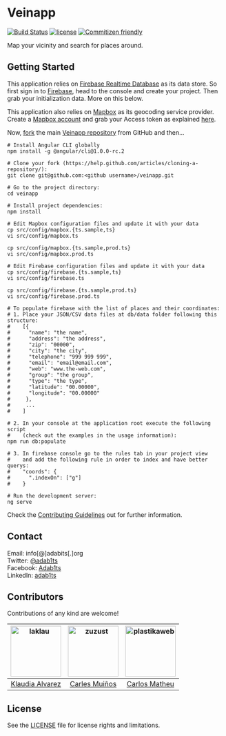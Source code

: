 # Veinapp

[![Build Status](https://travis-ci.org/adab1ts/veinapp.svg?branch=master)](https://travis-ci.org/adab1ts/veinapp)
[![license](https://img.shields.io/github/license/mashape/apistatus.svg?style=flat-square)](https://choosealicense.com/licenses/mit/)
[![Commitizen friendly](https://img.shields.io/badge/commitizen-friendly-brightgreen.svg?style=flat-square)](http://commitizen.github.io/cz-cli/)

Map your vicinity and search for places around.


## Getting Started

This application relies on [Firebase Realtime Database](https://firebase.google.com/docs/database/) as its data store. So first sign in to [Firebase](https://firebase.google.com/), head to the console and create your project. Then grab your initialization data. More on this below.

This application also relies on [Mapbox](https://www.mapbox.com/geocoding/) as its geocoding service provider. Create a [Mapbox account](https://www.mapbox.com/signup/) and grab your Access token as explained [here](https://www.mapbox.com/help/how-access-tokens-work/).

Now, [fork](https://help.github.com/articles/fork-a-repo/) the main [Veinapp repository](https://github.com/adab1ts/veinapp.git) from GitHub and then...

```shell
# Install Angular CLI globally
npm install -g @angular/cli@1.0.0-rc.2

# Clone your fork (https://help.github.com/articles/cloning-a-repository/):
git clone git@github.com:<github username>/veinapp.git

# Go to the project directory:
cd veinapp

# Install project dependencies:
npm install

# Edit Mapbox configuration files and update it with your data
cp src/config/mapbox.{ts.sample,ts}
vi src/config/mapbox.ts

cp src/config/mapbox.{ts.sample,prod.ts}
vi src/config/mapbox.prod.ts

# Edit Firebase configuration files and update it with your data
cp src/config/firebase.{ts.sample,ts}
vi src/config/firebase.ts

cp src/config/firebase.{ts.sample,prod.ts}
vi src/config/firebase.prod.ts

# To populate firebase with the list of places and their coordinates:
# 1. Place your JSON/CSV data files at db/data folder following this structure:
#    [{
#      "name": "the name",
#      "address": "the address",
#      "zip": "00000",
#      "city": "the city",
#      "telephone": "999 999 999",
#      "email": "email@email.com",
#      "web": "www.the-web.com",
#      "group": "the group",
#      "type": "the type",
#      "latitude": "00.00000",
#      "longitude": "00.00000"
#     },
#     ...
#    ]

# 2. In your console at the application root execute the following script
#    (check out the examples in the usage information):
npm run db:populate

# 3. In firebase console go to the rules tab in your project view
#    and add the following rule in order to index and have better querys:
#    "coords": {
#      ".indexOn": ["g"]
#    }
    
# Run the development server:
ng serve
```

Check the [Contributing Guidelines](CONTRIBUTING.md) out for further information.


## Contact

Email:    info[@]adabits[.]org  
Twitter:  [@adab1ts](https://twitter.com/adab1ts)  
Facebook: [Adab1ts](https://www.facebook.com/Adab1ts)  
LinkedIn: [adab1ts](https://www.linkedin.com/company/adab1ts)  


## Contributors

Contributions of any kind are welcome!

<!-- ALL-CONTRIBUTORS-LIST:START - Do not remove or modify this section -->
<img alt="laklau" src="https://avatars.githubusercontent.com/u/6210292?v=3&s=117" width="117"> |[<img alt="zuzust" src="https://avatars.githubusercontent.com/u/351530?v=3&s=117" width="117">](https://github.com/adab1ts/veinapp/commits?author=zuzust) |[<img alt="plastikaweb" src="https://avatars.githubusercontent.com/u/5324001?v=3&s=117" width="117">](https://github.com/adab1ts/veinapp/commits?author=plastikaweb) |
:---: |:---: |:---: |
[Klaudia Alvarez](https://github.com/laklau) |[Carles Muiños](https://github.com/zuzust) |[Carlos Matheu](https://github.com/plastikaweb) |
<!-- ALL-CONTRIBUTORS-LIST:END -->

## License

See the [LICENSE](LICENSE) file for license rights and limitations.
